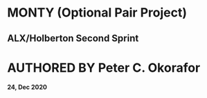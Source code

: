 # MONTY (Optional Pair Project)
## ALX/Holberton Second Sprint

# AUTHORED BY Peter C. Okorafor
#### 24, Dec 2020

